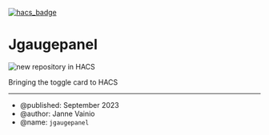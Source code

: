 [![hacs_badge](https://img.shields.io/badge/HACS-Custom-41BDF5.svg?style=for-the-badge)](https://github.com/hacs/integration)

# Jgaugepanel

![new repository in HACS](img/title-image.png)

Bringing the toggle card to HACS

***

* @published: September 2023
* @author: Janne Vainio
* @name: `jgaugepanel`

